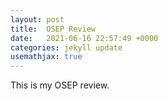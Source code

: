```yaml
---
layout: post
title:  OSEP Review
date:   2021-06-16 22:57:49 +0000
categories: jekyll update
usemathjax: true
---
```


This is my OSEP review.
